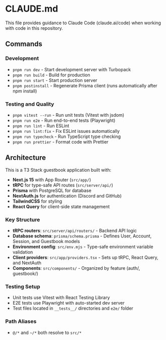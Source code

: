 # CLAUDE.md

This file provides guidance to Claude Code (claude.ai/code) when working with code in this repository.

## Commands

### Development
- `pnpm run dev` - Start development server with Turbopack
- `pnpm run build` - Build for production
- `pnpm run start` - Start production server
- `pnpm postinstall` - Regenerate Prisma client (runs automatically after npm install)

### Testing and Quality
- `pnpm vitest --run` - Run unit tests (Vitest with jsdom)
- `pnpm run e2e` - Run end-to-end tests (Playwright)
- `pnpm run lint` - Run ESLint
- `pnpm run lint:fix` - Fix ESLint issues automatically
- `pnpm run typecheck` - Run TypeScript type checking
- `pnpm run prettier` - Format code with Prettier

## Architecture

This is a T3 Stack guestbook application built with:
- **Next.js 15** with App Router (`src/app/`)
- **tRPC** for type-safe API routes (`src/server/api/`)
- **Prisma** with PostgreSQL for database
- **NextAuth.js** for authentication (Discord and GitHub)
- **TailwindCSS** for styling
- **React Query** for client-side state management

### Key Structure
- **tRPC routers**: `src/server/api/routers/` - Backend API logic
- **Database schema**: `prisma/schema.prisma` - Defines User, Account, Session, and Guestbook models
- **Environment config**: `src/env.mjs` - Type-safe environment variable validation
- **Client providers**: `src/app/providers.tsx` - Sets up tRPC, React Query, and NextAuth
- **Components**: `src/components/` - Organized by feature (auth/, guestbook/)

### Testing Setup
- Unit tests use Vitest with React Testing Library
- E2E tests use Playwright with auto-started dev server
- Test files located in `__tests__/` directories and `e2e/` folder

### Path Aliases
- `@/*` and `~/*` both resolve to `src/*`